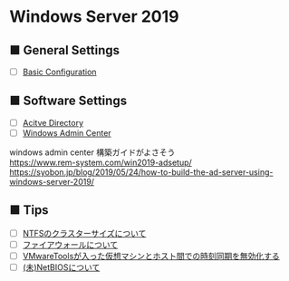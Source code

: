 # Windows Server 2019
## ■ General Settings
- [ ] [Basic Configuration](https://github.com/thetaru/memorandum/tree/master/OS/Windows/Windows%20Server%202019/settings)
## ■ Software Settings
- [ ] [Acitve Directory]()
- [ ] [Windows Admin Center]()

windows admin center 構築ガイドがよさそう  
https://www.rem-system.com/win2019-adsetup/
https://syobon.jp/blog/2019/05/24/how-to-build-the-ad-server-using-windows-server-2019/  
## ■ Tips
- [ ] [NTFSのクラスターサイズについて](https://github.com/thetaru/memorandum/tree/master/OS/Windows/Windows%20Server%202019/ntfs_clustersize)
- [ ] [ファイアウォールについて](https://github.com/thetaru/memorandum/tree/master/OS/Windows/Windows%20Server%202019/firewall)
- [ ] [VMwareToolsが入った仮想マシンとホスト間での時刻同期を無効化する](https://github.com/thetaru/memorandum/tree/master/OS/Windows/Windows%20Server%202019/VMwareTools_Disable_Timesync)
- [ ] [(未)NetBIOSについて]()
